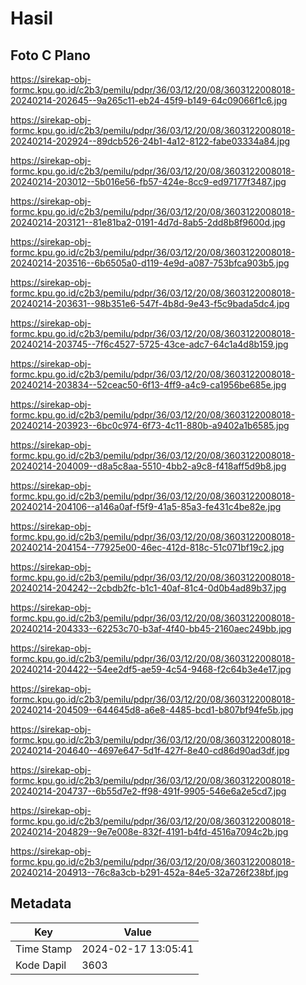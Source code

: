 # Hasil

## Foto C Plano

https://sirekap-obj-formc.kpu.go.id/c2b3/pemilu/pdpr/36/03/12/20/08/3603122008018-20240214-202645--9a265c11-eb24-45f9-b149-64c09066f1c6.jpg

https://sirekap-obj-formc.kpu.go.id/c2b3/pemilu/pdpr/36/03/12/20/08/3603122008018-20240214-202924--89dcb526-24b1-4a12-8122-fabe03334a84.jpg

https://sirekap-obj-formc.kpu.go.id/c2b3/pemilu/pdpr/36/03/12/20/08/3603122008018-20240214-203012--5b016e56-fb57-424e-8cc9-ed97177f3487.jpg

https://sirekap-obj-formc.kpu.go.id/c2b3/pemilu/pdpr/36/03/12/20/08/3603122008018-20240214-203121--81e81ba2-0191-4d7d-8ab5-2dd8b8f9600d.jpg

https://sirekap-obj-formc.kpu.go.id/c2b3/pemilu/pdpr/36/03/12/20/08/3603122008018-20240214-203516--6b6505a0-d119-4e9d-a087-753bfca903b5.jpg

https://sirekap-obj-formc.kpu.go.id/c2b3/pemilu/pdpr/36/03/12/20/08/3603122008018-20240214-203631--98b351e6-547f-4b8d-9e43-f5c9bada5dc4.jpg

https://sirekap-obj-formc.kpu.go.id/c2b3/pemilu/pdpr/36/03/12/20/08/3603122008018-20240214-203745--7f6c4527-5725-43ce-adc7-64c1a4d8b159.jpg

https://sirekap-obj-formc.kpu.go.id/c2b3/pemilu/pdpr/36/03/12/20/08/3603122008018-20240214-203834--52ceac50-6f13-4ff9-a4c9-ca1956be685e.jpg

https://sirekap-obj-formc.kpu.go.id/c2b3/pemilu/pdpr/36/03/12/20/08/3603122008018-20240214-203923--6bc0c974-6f73-4c11-880b-a9402a1b6585.jpg

https://sirekap-obj-formc.kpu.go.id/c2b3/pemilu/pdpr/36/03/12/20/08/3603122008018-20240214-204009--d8a5c8aa-5510-4bb2-a9c8-f418aff5d9b8.jpg

https://sirekap-obj-formc.kpu.go.id/c2b3/pemilu/pdpr/36/03/12/20/08/3603122008018-20240214-204106--a146a0af-f5f9-41a5-85a3-fe431c4be82e.jpg

https://sirekap-obj-formc.kpu.go.id/c2b3/pemilu/pdpr/36/03/12/20/08/3603122008018-20240214-204154--77925e00-46ec-412d-818c-51c071bf19c2.jpg

https://sirekap-obj-formc.kpu.go.id/c2b3/pemilu/pdpr/36/03/12/20/08/3603122008018-20240214-204242--2cbdb2fc-b1c1-40af-81c4-0d0b4ad89b37.jpg

https://sirekap-obj-formc.kpu.go.id/c2b3/pemilu/pdpr/36/03/12/20/08/3603122008018-20240214-204333--62253c70-b3af-4f40-bb45-2160aec249bb.jpg

https://sirekap-obj-formc.kpu.go.id/c2b3/pemilu/pdpr/36/03/12/20/08/3603122008018-20240214-204422--54ee2df5-ae59-4c54-9468-f2c64b3e4e17.jpg

https://sirekap-obj-formc.kpu.go.id/c2b3/pemilu/pdpr/36/03/12/20/08/3603122008018-20240214-204509--644645d8-a6e8-4485-bcd1-b807bf94fe5b.jpg

https://sirekap-obj-formc.kpu.go.id/c2b3/pemilu/pdpr/36/03/12/20/08/3603122008018-20240214-204640--4697e647-5d1f-427f-8e40-cd86d90ad3df.jpg

https://sirekap-obj-formc.kpu.go.id/c2b3/pemilu/pdpr/36/03/12/20/08/3603122008018-20240214-204737--6b55d7e2-ff98-491f-9905-546e6a2e5cd7.jpg

https://sirekap-obj-formc.kpu.go.id/c2b3/pemilu/pdpr/36/03/12/20/08/3603122008018-20240214-204829--9e7e008e-832f-4191-b4fd-4516a7094c2b.jpg

https://sirekap-obj-formc.kpu.go.id/c2b3/pemilu/pdpr/36/03/12/20/08/3603122008018-20240214-204913--76c8a3cb-b291-452a-84e5-32a726f238bf.jpg


## Metadata

| Key        | Value               |
| ---------- | ------------------- |
| Time Stamp | 2024-02-17 13:05:41 |
| Kode Dapil | 3603                |



